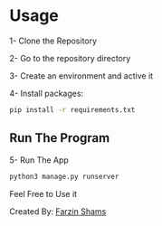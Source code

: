 # Usage

1- Clone the Repository

2- Go to the repository directory

3- Create an environment and active it

4- Install packages:

```bash
pip install -r requirements.txt
```

## Run The Program

5- Run The App

```bash
python3 manage.py runserver
```
 
Feel Free to Use it

Created By: [Farzin Shams](https://farzinshams.com)



